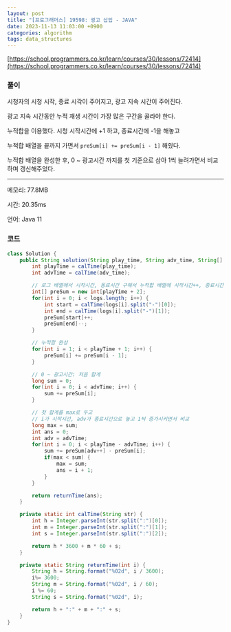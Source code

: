 ```yaml
---
layout: post
title: "[프로그래머스] 19598: 광고 삽입 - JAVA"
date: 2023-11-13 11:03:00 +0900
categories: algorithm
tags: data_structures
---
```


[https://school.programmers.co.kr/learn/courses/30/lessons/72414](https://school.programmers.co.kr/learn/courses/30/lessons/72414)

### 풀이

시청자의 시청 시작, 종료 시각이 주어지고, 광고 지속 시간이 주어진다.

광고 지속 시간동안 누적 재생 시간이 가장 많은 구간을 골라야 한다.

누적합을 이용했다. 시청 시작시간에 +1 하고, 종료시간에 -1을 해놓고

누적합 배열을 끝까지 가면서 <code>preSum[i] += preSum[i - 1]</code> 해줬다.

누적합 배열을 완성한 후, 0 ~ 광고시간 까지를 첫 기준으로 삼아 1씩 늘려가면서 비교하며 갱신해주었다.

---

메모리: 77.8MB

시간: 20.35ms

언어: Java 11

### 코드

```java
class Solution {
    public String solution(String play_time, String adv_time, String[] logs) {
        int playTime = calTime(play_time);
        int advTime = calTime(adv_time);

        // 로그 배열에서 시작시간, 동료시간 구해서 누적합 배열에 시작시간++, 종료시간--
        int[] preSum = new int[playTime + 2];
        for(int i = 0; i < logs.length; i++) {
            int start = calTime(logs[i].split("-")[0]);
            int end = calTime(logs[i].split("-")[1]);
            preSum[start]++;
            preSum[end]--;
        }

        // 누적합 완성
        for(int i = 1; i < playTime + 1; i++) {
            preSum[i] += preSum[i - 1];
        }

        // 0 ~ 광고시간: 처음 합계
        long sum = 0;
        for(int i = 0; i < advTime; i++) {
            sum += preSum[i];
        }

        // 첫 합계를 max로 두고
        // i가 시작시간, adv가 종료시간으로 놓고 1씩 증가시키면서 비교
        long max = sum;
        int ans = 0;
        int adv = advTime;
        for(int i = 0; i < playTime - advTime; i++) {
            sum += preSum[adv++] - preSum[i];
            if(max < sum) {
                max = sum;
                ans = i + 1;
            }
        }

        return returnTime(ans);
    }

    private static int calTime(String str) {
        int h = Integer.parseInt(str.split(":")[0]);
        int m = Integer.parseInt(str.split(":")[1]);
        int s = Integer.parseInt(str.split(":")[2]);

        return h * 3600 + m * 60 + s;
    }

    private static String returnTime(int i) {
        String h = String.format("%02d", i / 3600);
        i%= 3600;
        String m = String.format("%02d", i / 60);
        i %= 60;
        String s = String.format("%02d", i);

        return h + ":" + m + ":" + s;
    }
}
```
